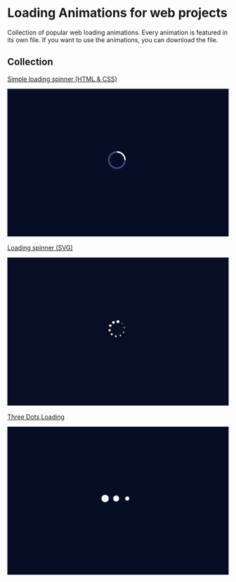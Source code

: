 # Loading Animations for web projects

Collection of popular web loading animations. Every animation is featured in its own file. 
If you want to use the animations, you can download the file.

## Collection

[Simple loading spinner (HTML & CSS)](/simple_spinner.html)

![simple loading spinner](/assets/images/simple_loading_spinner_new.gif)

[Loading spinner (SVG)](/loading_spinner_SVG.html)

![loading spinner SVG](/assets/images/loading_spinner_svg.gif)

[Three Dots Loading](/dots.html)

![three dots loading](/assets/images/dots.gif)